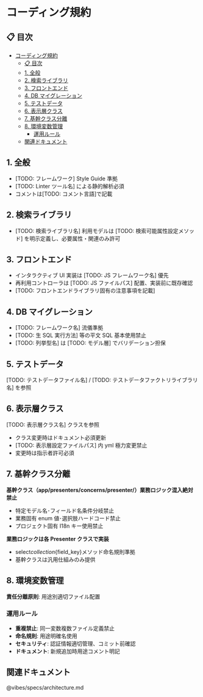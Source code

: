 # コーディング規約

## 📋 目次

- [コーディング規約](#コーディング規約)
  - [📋 目次](#-目次)
  - [1. 全般](#1-全般)
  - [2. 検索ライブラリ](#2-検索ライブラリ)
  - [3. フロントエンド](#3-フロントエンド)
  - [4. DB マイグレーション](#4-db-マイグレーション)
  - [5. テストデータ](#5-テストデータ)
  - [6. 表示層クラス](#6-表示層クラス)
  - [7. 基幹クラス分離](#7-基幹クラス分離)
  - [8. 環境変数管理](#8-環境変数管理)
    - [運用ルール](#運用ルール)
  - [関連ドキュメント](#関連ドキュメント)

## 1. 全般

- [TODO: フレームワーク] Style Guide 準拠
- [TODO: Linter ツール名] による静的解析必須
- コメントは[TODO: コメント言語]で記載

## 2. 検索ライブラリ

- [TODO: 検索ライブラリ名] 利用モデルは [TODO: 検索可能属性設定メソッド] を明示定義し、必要属性・関連のみ許可

## 3. フロントエンド

- インタラクティブ UI 実装は [TODO: JS フレームワーク名] 優先
- 再利用コントローラは [TODO: JS ファイルパス] 配置、実装前に既存確認
- [TODO: フロントエンドライブラリ固有の注意事項を記載]

## 4. DB マイグレーション

- [TODO: フレームワーク名] 流儀準拠
- [TODO: 生 SQL 実行方法] 等の平文 SQL 基本使用禁止
- [TODO: 列挙型名] は [TODO: モデル層] でバリデーション担保

## 5. テストデータ

[TODO: テストデータファイル名] / [TODO: テストデータファクトリライブラリ名] を参照

## 6. 表示層クラス

[TODO: 表示層クラス名] クラスを参照

- クラス変更時はドキュメント必須更新
- [TODO: 表示層設定ファイルパス] 内 yml 極力変更禁止
- 変更時は指示者許可必須

## 7. 基幹クラス分離

**基幹クラス（app/presenters/concerns/presenter/）業務ロジック混入絶対禁止**

- 特定モデル名･フィールド名条件分岐禁止
- 業務固有 enum 値･選択肢ハードコード禁止
- プロジェクト固有 I18n キー使用禁止

**業務ロジックは各 Presenter クラスで実装**

- select*collection*{field_key}メソッド命名規則準拠
- 基幹クラスは汎用仕組みのみ提供

## 8. 環境変数管理

**責任分離原則**: 用途別適切ファイル配置

### 運用ルール

- **重複禁止**: 同一変数複数ファイル定義禁止
- **命名規則**: 用途明確名使用
- **セキュリティ**: 認証情報適切管理、コミット前確認
- **ドキュメント**: 新規追加時用途コメント明記

## 関連ドキュメント

@vibes/specs/architecture.md

